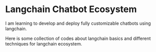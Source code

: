 # Langchain Chatbot Ecosystem

I am learning to develop and deploy fully customizable chatbots using langchain.

Here is some collection of codes about langchain basics and different techniques for langchain ecosystem.
